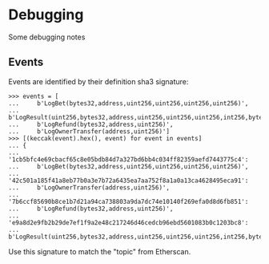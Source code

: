 # Debugging

Some debugging notes

## Events
Events are identified by their definition sha3 signature:
```
>>> events = [
...     b'LogBet(bytes32,address,uint256,uint256,uint256,uint256)',
...     b'LogResult(uint256,bytes32,address,uint256,uint256,uint256,int256,bytes32,uint256)',
...     b'LogRefund(bytes32,address,uint256)',
...     b'LogOwnerTransfer(address,uint256)']
>>> [(keccak(event).hex(), event) for event in events]
... {
... '1cb5bfc4e69cbacf65c8e05bdb84d7a327bd6bb4c034ff82359aefd7443775c4':
...     b'LogBet(bytes32,address,uint256,uint256,uint256,uint256)',
... '42c501a185f41a8eb77b0a3e7b72a6435ea7aa752f8a1a0a13ca4628495eca91':
...     b'LogOwnerTransfer(address,uint256)',
... '7b6ccf85690b8ce1b7d21a94ca738803a9da7dc74e10140f269efa0d8d6fb851':
...     b'LogRefund(bytes32,address,uint256)',
... 'e9a8d2e9fb2b29de7ef1f9a2e48c217246d46cedcb96ebd5601083b0c1203bc8':
...     b'LogResult(uint256,bytes32,address,uint256,uint256,uint256,int256,bytes32,uint256)'}
```
Use this signature to match the "topic" from Etherscan.
